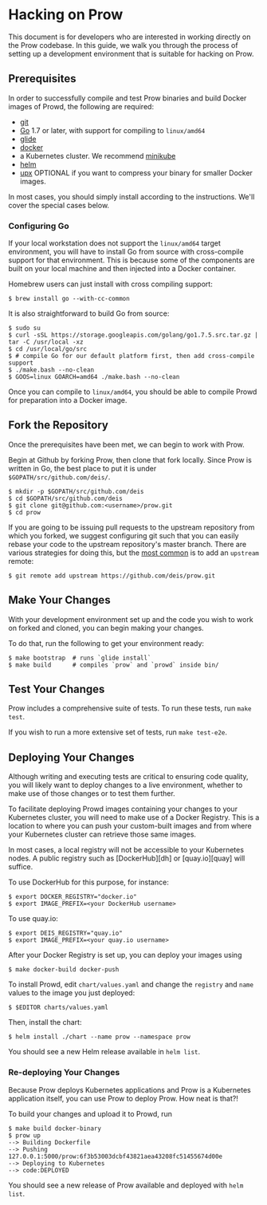 # Hacking on Prow

This document is for developers who are interested in working directly on the Prow codebase. In
this guide, we walk you through the process of setting up a development environment that is
suitable for hacking on Prow.

## Prerequisites

In order to successfully compile and test Prow binaries and build Docker images of Prowd, the
following are required:

 - [git](https://git-scm.com/)
 - [Go](https://golang.org/) 1.7 or later, with support for compiling to `linux/amd64`
 - [glide](https://github.com/Masterminds/glide)
 - [docker](https://www.docker.com/)
 - a Kubernetes cluster. We recommend [minikube](https://github.com/kubernetes/minikube)
 - [helm](https://github.com/kubernetes/helm)
 - [upx](https://upx.github.io) OPTIONAL if you want to compress your binary for smaller Docker images.

In most cases, you should simply install according to the instructions. We'll cover the special
cases below.

### Configuring Go

If your local workstation does not support the `linux/amd64` target environment, you will have to
install Go from source with cross-compile support for that environment. This is because some of the
components are built on your local machine and then injected into a Docker container.

Homebrew users can just install with cross compiling support:

```
$ brew install go --with-cc-common
```

It is also straightforward to build Go from source:

```
$ sudo su
$ curl -sSL https://storage.googleapis.com/golang/go1.7.5.src.tar.gz | tar -C /usr/local -xz
$ cd /usr/local/go/src
$ # compile Go for our default platform first, then add cross-compile support
$ ./make.bash --no-clean
$ GOOS=linux GOARCH=amd64 ./make.bash --no-clean
```

Once you can compile to `linux/amd64`, you should be able to compile Prowd for preparation into a
Docker image.

## Fork the Repository

Once the prerequisites have been met, we can begin to work with Prow.

Begin at Github by forking Prow, then clone that fork locally. Since Prow is written in Go, the
best place to put it is under `$GOPATH/src/github.com/deis/`.

```
$ mkdir -p $GOPATH/src/github.com/deis
$ cd $GOPATH/src/github.com/deis
$ git clone git@github.com:<username>/prow.git
$ cd prow
```

If you are going to be issuing pull requests to the upstream repository from which you forked, we
suggest configuring git such that you can easily rebase your code to the upstream repository's
master branch. There are various strategies for doing this, but the
[most common](https://help.github.com/articles/fork-a-repo/) is to add an `upstream` remote:

```
$ git remote add upstream https://github.com/deis/prow.git
```

## Make Your Changes

With your development environment set up and the code you wish to work on forked and cloned, you
can begin making your changes.

To do that, run the following to get your environment ready:

```
$ make bootstrap  # runs `glide install`
$ make build      # compiles `prow` and `prowd` inside bin/
```

## Test Your Changes

Prow includes a comprehensive suite of tests. To run these tests, run `make test`.

If you wish to run a more extensive set of tests, run `make test-e2e`.

## Deploying Your Changes

Although writing and executing tests are critical to ensuring code quality, you will likely want to
deploy changes to a live environment, whether to make use of those changes or to test them further.

To facilitate deploying Prowd images containing your changes to your Kubernetes cluster, you will
need to make use of a Docker Registry. This is a location to where you can push your custom-built
images and from where your Kubernetes cluster can retrieve those same images.

In most cases, a local registry will not be accessible to your Kubernetes nodes. A public registry
such as [DockerHub][dh] or [quay.io][quay] will suffice.

To use DockerHub for this purpose, for instance:

```
$ export DOCKER_REGISTRY="docker.io"
$ export IMAGE_PREFIX=<your DockerHub username>
```

To use quay.io:

```
$ export DEIS_REGISTRY="quay.io"
$ export IMAGE_PREFIX=<your quay.io username>
```

After your Docker Registry is set up, you can deploy your images using

```
$ make docker-build docker-push
```

To install Prowd, edit `chart/values.yaml` and change the `registry` and `name` values to the image
you just deployed:

```
$ $EDITOR charts/values.yaml
```

Then, install the chart:

```
$ helm install ./chart --name prow --namespace prow
```

You should see a new Helm release available in `helm list`.

### Re-deploying Your Changes

Because Prow deploys Kubernetes applications and Prow is a Kubernetes application itself, you can
use Prow to deploy Prow. How neat is that?!

To build your changes and upload it to Prowd, run

```
$ make build docker-binary
$ prow up
--> Building Dockerfile
--> Pushing 127.0.0.1:5000/prow:6f3b53003dcbf43821aea43208fc51455674d00e
--> Deploying to Kubernetes
--> code:DEPLOYED
```

You should see a new release of Prow available and deployed with `helm list`.
